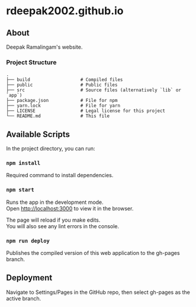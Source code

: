 # rdeepak2002.github.io

## About

Deepak Ramalingam's website. 

### Project Structure

    .
    ├── build                   # Compiled files
    ├── public                  # Public files
    ├── src                     # Source files (alternatively `lib` or `app`)
    ├── package.json            # File for npm
    ├── yarn.lock               # File for yarn
    ├── LICENSE                 # Legal license for this project
    └── README.md               # This file

## Available Scripts

In the project directory, you can run:

### `npm install`

Required command to install dependencies. 

### `npm start`

Runs the app in the development mode.\
Open [http://localhost:3000](http://localhost:3000) to view it in the browser.

The page will reload if you make edits.\
You will also see any lint errors in the console.

### `npm run deploy`

Publishes the compiled version of this web application to the gh-pages branch.

## Deployment

Navigate to Settings/Pages in the GitHub repo, then select gh-pages as the active branch. 